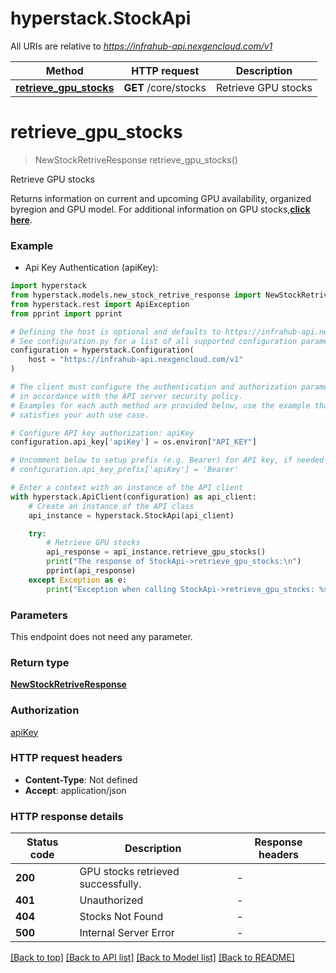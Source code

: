 # hyperstack.StockApi

All URIs are relative to *https://infrahub-api.nexgencloud.com/v1*

Method | HTTP request | Description
------------- | ------------- | -------------
[**retrieve_gpu_stocks**](StockApi.md#retrieve_gpu_stocks) | **GET** /core/stocks | Retrieve GPU stocks


# **retrieve_gpu_stocks**
> NewStockRetriveResponse retrieve_gpu_stocks()

Retrieve GPU stocks

Returns information on current and upcoming GPU availability, organized byregion and GPU model. For additional information on GPU stocks,[**click here**](https://docs.hyperstack.cloud/docs/hardware/gpu-stock-information).

### Example

* Api Key Authentication (apiKey):

```python
import hyperstack
from hyperstack.models.new_stock_retrive_response import NewStockRetriveResponse
from hyperstack.rest import ApiException
from pprint import pprint

# Defining the host is optional and defaults to https://infrahub-api.nexgencloud.com/v1
# See configuration.py for a list of all supported configuration parameters.
configuration = hyperstack.Configuration(
    host = "https://infrahub-api.nexgencloud.com/v1"
)

# The client must configure the authentication and authorization parameters
# in accordance with the API server security policy.
# Examples for each auth method are provided below, use the example that
# satisfies your auth use case.

# Configure API key authorization: apiKey
configuration.api_key['apiKey'] = os.environ["API_KEY"]

# Uncomment below to setup prefix (e.g. Bearer) for API key, if needed
# configuration.api_key_prefix['apiKey'] = 'Bearer'

# Enter a context with an instance of the API client
with hyperstack.ApiClient(configuration) as api_client:
    # Create an instance of the API class
    api_instance = hyperstack.StockApi(api_client)

    try:
        # Retrieve GPU stocks
        api_response = api_instance.retrieve_gpu_stocks()
        print("The response of StockApi->retrieve_gpu_stocks:\n")
        pprint(api_response)
    except Exception as e:
        print("Exception when calling StockApi->retrieve_gpu_stocks: %s\n" % e)
```



### Parameters

This endpoint does not need any parameter.

### Return type

[**NewStockRetriveResponse**](NewStockRetriveResponse.md)

### Authorization

[apiKey](../README.md#apiKey)

### HTTP request headers

 - **Content-Type**: Not defined
 - **Accept**: application/json

### HTTP response details

| Status code | Description | Response headers |
|-------------|-------------|------------------|
**200** | GPU stocks retrieved successfully. |  -  |
**401** | Unauthorized |  -  |
**404** | Stocks Not Found |  -  |
**500** | Internal Server Error |  -  |

[[Back to top]](#) [[Back to API list]](../README.md#documentation-for-api-endpoints) [[Back to Model list]](../README.md#documentation-for-models) [[Back to README]](../README.md)

